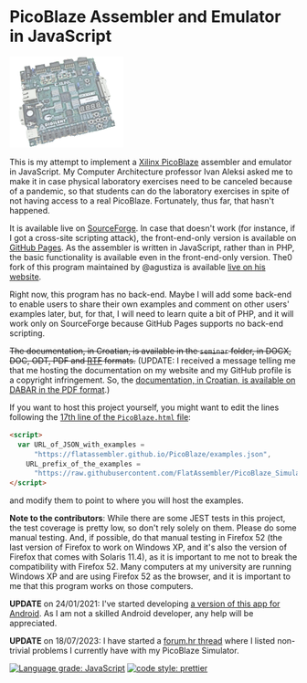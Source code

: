 # PicoBlaze Assembler and Emulator in JavaScript

![Picture of PicoBlaze](Background.gif)

This is my attempt to implement a [Xilinx PicoBlaze](https://en.wikipedia.org/wiki/PicoBlaze) assembler and emulator in JavaScript. My Computer Architecture professor Ivan Aleksi asked me to make it in case physical laboratory exercises need to be canceled because of a pandemic, so that students can do the laboratory exercises in spite of not having access to a real PicoBlaze. Fortunately, thus far, that hasn't happened.

It is available live on [SourceForge](https://picoblaze-simulator.sourceforge.io/). In case that doesn't work (for instance, if I got a cross-site scripting attack), the front-end-only version is available on [GitHub Pages](https://flatassembler.github.io/PicoBlaze/PicoBlaze.html). As the assembler is written in JavaScript, rather than in PHP, the basic functionality is available even in the front-end-only version. The0 fork of this program maintained by @agustiza is available [live on his website](https://agustiza.github.io/PicoBlaze_Simulator_in_JS/PicoBlaze.html).

Right now, this program has no back-end. Maybe I will add some back-end to enable users to share their own examples and comment on other users' examples later, but, for that, I will need to learn quite a bit of PHP, and it will work only on SourceForge because GitHub Pages supports no back-end scripting.

<del>The documentation, in Croatian, is available in the `seminar` folder, in DOCX, DOC, ODT, PDF and [RTF](https://flatassembler.github.io/PicoBlaze/PicoBlaze.rtf) formats.</del> (UPDATE: I received a message telling me that me hosting the documentation on my website and my GitHub profile is a copyright infringement. So, the [documentation, in Croatian, is available on DABAR in the PDF format](https://repozitorij.etfos.hr/islandora/object/etfos:4489/datastream/PDF/download).)

If you want to host this project yourself, you might want to edit the lines following the [17th line of the `PicoBlaze.html` file](https://github.com/FlatAssembler/PicoBlaze_Simulator_in_JS/blob/6e28dd2b8ce3c8344bf223ced8983b5eb2fb2eb5/PicoBlaze.html#L17):
```html
<script>
  var URL_of_JSON_with_examples =
      "https://flatassembler.github.io/PicoBlaze/examples.json",
    URL_prefix_of_the_examples =
      "https://raw.githubusercontent.com/FlatAssembler/PicoBlaze_Simulator_in_JS/master/";
</script>
```
and modify them to point to where you will host the examples.

**Note to the contributors**: While there are some JEST tests in this project, the test coverage is pretty low, so don't rely solely on them. Please do some manual testing. And, if possible, do that manual testing in Firefox 52 (the last version of Firefox to work on Windows XP, and it's also the version of Firefox that comes with Solaris 11.4), as it is important to me not to break the compatibility with Firefox 52. Many computers at my university are running Windows XP and are using Firefox 52 as the browser, and it is important to me that this program works on those computers.

**UPDATE** on 24/01/2021: I've started developing [a version of this app for Android](https://github.com/FlatAssembler/PicoBlaze_Simulator_for_Android). As I am not a skilled Android developer, any help will be appreciated.

**UPDATE** on 18/07/2023: I have started a [forum.hr thread](https://www.forum.hr/showthread.php?t=1336407) where I listed non-trivial problems I currently have with my PicoBlaze Simulator.

[![Language grade: JavaScript](https://img.shields.io/lgtm/grade/javascript/g/FlatAssembler/PicoBlaze_Simulator_in_JS.svg?logo=lgtm&logoWidth=18)](https://lgtm.com/projects/g/FlatAssembler/PicoBlaze_Simulator_in_JS/context:javascript)
[![code style: prettier](https://img.shields.io/badge/code_style-prettier-ff69b4.svg?style=flat-square)](https://github.com/prettier/prettier)
